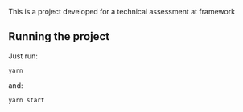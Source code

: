 This is a project developed for a technical assessment at framework

## Running the project

Just run:
```
yarn
```
and:

```
yarn start
```
